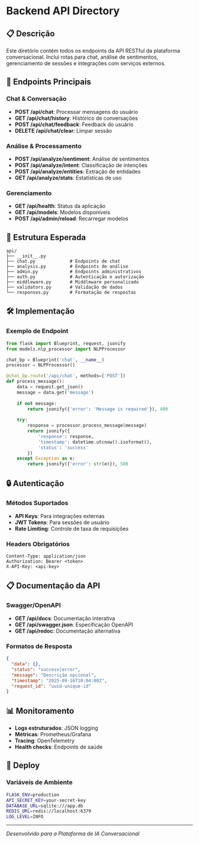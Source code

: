 # Backend API Directory

## 📋 Descrição

Este diretório contém todos os endpoints da API RESTful da plataforma conversacional. Inclui rotas para chat, análise de sentimentos, gerenciamento de sessões e integrações com serviços externos.

## 🔗 Endpoints Principais

### Chat & Conversação
- **POST /api/chat**: Processar mensagens do usuário
- **GET /api/chat/history**: Histórico de conversações
- **POST /api/chat/feedback**: Feedback do usuário
- **DELETE /api/chat/clear**: Limpar sessão

### Análise & Processamento
- **POST /api/analyze/sentiment**: Análise de sentimentos
- **POST /api/analyze/intent**: Classificação de intenções
- **POST /api/analyze/entities**: Extração de entidades
- **GET /api/analyze/stats**: Estatísticas de uso

### Gerenciamento
- **GET /api/health**: Status da aplicação
- **GET /api/models**: Modelos disponíveis
- **POST /api/admin/reload**: Recarregar modelos

## 📁 Estrutura Esperada

```
api/
├── __init__.py
├── chat.py             # Endpoints de chat
├── analysis.py         # Endpoints de análise
├── admin.py            # Endpoints administrativos
├── auth.py             # Autenticação e autorização
├── middleware.py       # Middleware personalizado
├── validators.py       # Validação de dados
└── responses.py        # Formatação de respostas
```

## 🛠️ Implementação

### Exemplo de Endpoint
```python
from flask import Blueprint, request, jsonify
from models.nlp_processor import NLPProcessor

chat_bp = Blueprint('chat', __name__)
processor = NLPProcessor()

@chat_bp.route('/api/chat', methods=['POST'])
def process_message():
    data = request.get_json()
    message = data.get('message')
    
    if not message:
        return jsonify({'error': 'Message is required'}), 400
    
    try:
        response = processor.process_message(message)
        return jsonify({
            'response': response,
            'timestamp': datetime.utcnow().isoformat(),
            'status': 'success'
        })
    except Exception as e:
        return jsonify({'error': str(e)}), 500
```

## 🔒 Autenticação

### Métodos Suportados
- **API Keys**: Para integrações externas
- **JWT Tokens**: Para sessões de usuário
- **Rate Limiting**: Controle de taxa de requisições

### Headers Obrigatórios
```http
Content-Type: application/json
Authorization: Bearer <token>
X-API-Key: <api-key>
```

## 📋 Documentação da API

### Swagger/OpenAPI
- **GET /api/docs**: Documentação interativa
- **GET /api/swagger.json**: Especificação OpenAPI
- **GET /api/redoc**: Documentação alternativa

### Formatos de Resposta
```json
{
  "data": {},
  "status": "success|error",
  "message": "Descrição opcional",
  "timestamp": "2025-09-16T10:04:00Z",
  "request_id": "uuid-unique-id"
}
```

## 📊 Monitoramento

- **Logs estruturados**: JSON logging
- **Métricas**: Prometheus/Grafana
- **Tracing**: OpenTelemetry
- **Health checks**: Endpoints de saúde

## 🚀 Deploy

### Variáveis de Ambiente
```bash
FLASK_ENV=production
API_SECRET_KEY=your-secret-key
DATABASE_URL=sqlite:///app.db
REDIS_URL=redis://localhost:6379
LOG_LEVEL=INFO
```

---

*Desenvolvido para a Plataforma de IA Conversacional*
